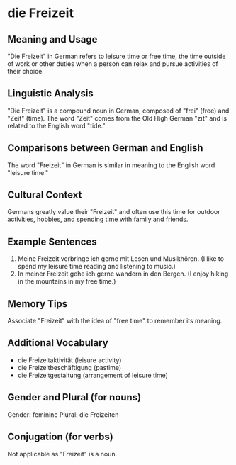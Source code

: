 # die Freizeit
## Meaning and Usage
"Die Freizeit" in German refers to leisure time or free time, the time outside of work or other duties when a person can relax and pursue activities of their choice.

## Linguistic Analysis
"Die Freizeit" is a compound noun in German, composed of "frei" (free) and "Zeit" (time). The word "Zeit" comes from the Old High German "zīt" and is related to the English word "tide."

## Comparisons between German and English
The word "Freizeit" in German is similar in meaning to the English word "leisure time."

## Cultural Context
Germans greatly value their "Freizeit" and often use this time for outdoor activities, hobbies, and spending time with family and friends.

## Example Sentences
1. Meine Freizeit verbringe ich gerne mit Lesen und Musikhören. (I like to spend my leisure time reading and listening to music.)
2. In meiner Freizeit gehe ich gerne wandern in den Bergen. (I enjoy hiking in the mountains in my free time.)

## Memory Tips
Associate "Freizeit" with the idea of "free time" to remember its meaning.

## Additional Vocabulary
- die Freizeitaktivität (leisure activity)
- die Freizeitbeschäftigung (pastime)
- die Freizeitgestaltung (arrangement of leisure time)

## Gender and Plural (for nouns)
Gender: feminine
Plural: die Freizeiten

## Conjugation (for verbs)
Not applicable as "Freizeit" is a noun.
